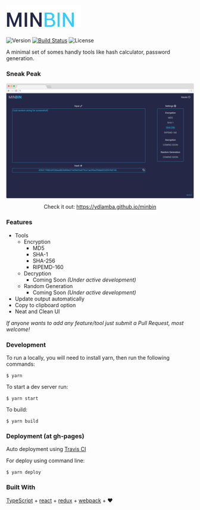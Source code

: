 # ![MINBIN](public/images/minbin.png)

![Version](https://img.shields.io/badge/dynamic/json.svg?label=Version&url=https%3A%2F%2Fraw.githubusercontent.com%2Fydlamba%2Fminbin%2Fmaster%2Fpackage.json%3Ftoken%3DAUQO2iKaGJaqhgJpSEKzpx1kXtU1fcmxks5bMNy7wA%253D%253D&query=%24.version&longCache=true)
[![Build Status](https://travis-ci.org/ydlamba/minbin.svg?branch=master)](https://travis-ci.org/ydlamba/minbin)
![License](https://img.shields.io/npm/l/express.svg?longCache=true)

A minimal set of somes handly tools like hash calculator, password generation.
### Sneak Peak
<img style="display:block;margin:0 auto;" src="public/images/screenshot.png" alt="Screenshot" />
<p align="center">Check it out: <a href="https://ydlamba.github.io/minbin" target="_blank">https://ydlamba.github.io/minbin</a>
</p>

### Features
- Tools
  - Encryption
    - MD5
    - SHA-1
    - SHA-256
    - RIPEMD-160
  - Decryption
    - Coming Soon *(Under active development)*
  - Random Generation
    - Coming Soon *(Under active development)*
- Update output automatically
- Copy to clipboard option
- Neat and Clean UI

*If anyone wants to add any feature/tool just submit a Pull Request, most welcome!*
### Development
To run a locally, you will need to install yarn, then run the following commands:
```
$ yarn
```
To start a dev server run:
```
$ yarn start
```
To build:
```
$ yarn build
```
### Deployment (at gh-pages)

Auto deployment using [Travis CI](https://travis-ci.org)

For deploy using command line:
```
$ yarn deploy
```
### Built With
[TypeScript](https://github.com/Microsoft/TypeScript) + [react](https://github.com/facebook/react) + [redux](https://github.com/reduxjs/redux) + [webpack](https://github.com/webpack/webpack) + :heart:


